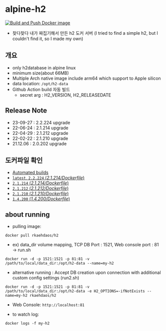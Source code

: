# alpine-h2

[![Build and Push Docker image](https://github.com/rkaehdaos/h2/actions/workflows/build.yml/badge.svg)](https://github.com/rkaehdaos/h2/actions/workflows/build.yml)

- 찾다찾다 내가 짜집기해서 만든 h2 도커 서버
  (I tried to find a simple h2, but I couldn't find it, so I made my own)

## 개요
- only h2database in alpine linux
- minimum size(about 66MB)
- Multiple Arch native image include arm64 which support to Apple silicon
- data location: `/opt/h2-data`
- Github Action build 자동 빌드
  - secret arg : H2_VERSION, H2_RELEASEDATE

## Release Note
- 23-09-27 : 2.2.224 upgrade
- 22-06-24 : 2.1.214 upgrade
- 22-04-29 : 2.1.212 upgrade
- 22-02-22 : 2.1.210 upgrade
- 21.12.06 : 2.0.202 upgrade

## 도커파일 확인

- [Automated builds](https://hub.docker.com/repository/docker/rkaehdaos/h2)
- [`latest`, `2.2.224` (*2.1.214/Dockerfile*)](https://github.com/rkaehdaos/h2/blob/main/Dockerfile)
- [`2.1.214` (*2.1.214/Dockerfile*)](https://github.com/rkaehdaos/h2/blob/ae47053f0ce4500ab3d0e2722af7184a7a0b7cd5/Dockerfile)
- [`2.1.212` (*2.1.212/Dockerfile*)](https://github.com/rkaehdaos/h2/blob/ba01ab340db8349523997d77929df6c7c97432b3/Dockerfile)
- [`2.1.210` (*2.1.210/Dockerfile*)](https://github.com/rkaehdaos/h2/blob/8194c5672fa6450d6472c22392b4c234f0ca8d63/Dockerfile)
- [`1.4.200` (*1.4.200/Dockerfile*)](https://github.com/rkaehdaos/h2/blob/9045cbe5678ddcf0334a923fccf523191b71dd30/Dockerfile)

## about running

- pulling image:
```
docker pull rkaehdaos/h2
```

- ex) data_dir volume mapping, TCP DB Port : 1521, Web console port : 81 -> run.sh

```
docker run -d -p 1521:1521 -p 81:81 -v /path/to/local/data_dir:/opt/h2-data --name=my-h2 
```

- alternative running : Accept DB creation upon connection with additional custom config settings (run2.sh)

```
docker run -d -p 1521:1521 -p 81:81 -v /path/to/local/data_dir:/opt/h2-data -e H2_OPTIONS=-ifNotExists --name=my-h2 rkaehdaos/h2
```

- Web Console: `http://localhost:81`

- to watch log:

```
docker logs -f my-h2
```
